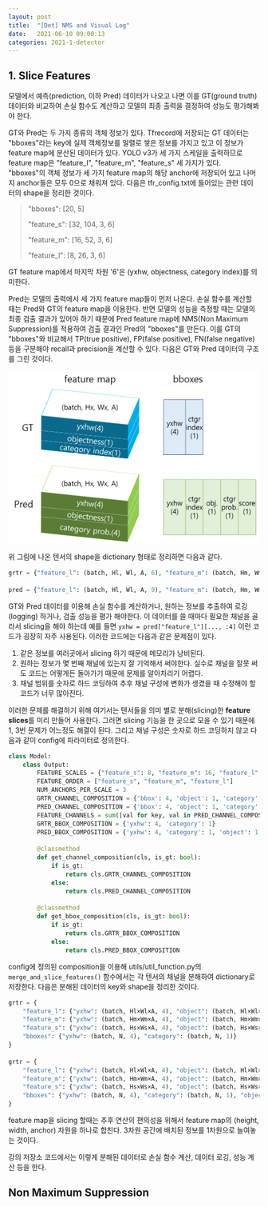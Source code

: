 ```yaml
---
layout: post
title:  "[Det] NMS and Visual Log"
date:   2021-06-10 09:00:13
categories: 2021-1-detector
---
```




## 1. Slice Features

모델에서 예측(prediction, 이하 Pred) 데이터가 나오고 나면 이를 GT(ground truth) 데이터와 비교하여 손실 함수도 계산하고 모델의 최종 출력을 결정하여 성능도 평가해봐야 한다.  

GT와 Pred는 두 가지 종류의 객체 정보가 있다. Tfrecord에 저장되는 GT 데이터는 "bboxes"라는 key에 실제 객체정보를 일렬로 쌓은 정보를 가지고 있고 이 정보가 feature map에 분산된 데이터가 있다. YOLO v3가 세 가지 스케일을 출력하므로 feature map은 "feature_l", "feature_m", "feature_s" 세 가지가 있다. "bboxes"의 객체 정보가 세 가지 feature map의 해당 anchor에 저장되어 있고 나머지 anchor들은 모두 0으로 채워져 있다. 다음은 tfr_config.txt에 들어있는 관련 데이터의 shape을 정리한 것이다.

> "bboxes": [20, 5] 
>
> "feature_s": [32, 104, 3, 6]
>
> "feature_m": [16, 52, 3, 6]
>
> "feature_l": [8, 26, 3, 6]

GT feature map에서 마지막 차원 '6'은 (yxhw, objectness, category index)를 의미한다.  

Pred는 모델의 출력에서 세 가지 feature map들이 먼저 나온다. 손실 함수를 계산할 때는 Pred와 GT의 feature map을 이용한다. 반면 모델의 성능을 측정할 때는 모델의 최종 검출 결과가 있어야 하기 때문에 Pred feature map에 NMS(Non Maximum Suppression)를 적용하여 검출 결과인 Pred의 "bboxes"를 만든다. 이를 GT의 "bboxes"와 비교해서 TP(true positive), FP(false positive), FN(false negative) 등을 구분해야 recall과 precision을 계산할 수 있다. 다음은 GT와 Pred 데이터의 구조를 그린 것이다.

![gt_pred_feature](../assets/detector/gt_pred_feature.png)

위 그림에 나온 텐서의 shape을 dictionary 형태로 정리하면 다음과 같다.

```python
grtr = {"feature_l": (batch, Hl, Wl, A, 6), "feature_m": (batch, Hm, Wm, A, 6), "feature_s": (batch, Hs, Ws, A, 6), "bboxes": (batch, N, 5)}

pred = {"feature_l": (batch, Hl, Wl, A, 9), "feature_m": (batch, Hm, Wm, A, 9), "feature_s": (batch, Hs, Ws, A, 9), "bboxes": (batch, N, 8)}
```



GT와 Pred 데이터를 이용해 손실 함수를 계산하거나, 원하는 정보를 추출하여 로깅(logging) 하거나, 검출 성능을 평가 해야한다. 이 데이터를 쓸 때마다 필요한 채널을 골라서 slicing을 해야 하는데 예를 들면 `yxhw = pred["feature_l"][..., :4]` 이런 코드가 굉장히 자주 사용된다. 이러한 코드에는 다음과 같은 문제점이 있다.

1. 같은 정보를 여러곳에서 slicing 하기 때문에 메모리가 낭비된다.
2. 원하는 정보가 몇 번째 채널에 있는지 잘 기억해서 써야한다. 실수로 채널을 잘못 써도 코드는 어떻게든 돌아가기 때문에 문제를 알아차리기 어렵다.
3. 채널 범위를 숫자로 하드 코딩하여 추후 채널 구성에 변화가 생겼을 때 수정해야 할 코드가 너무 많아진다.  

이러한 문제를 해결하기 위해 여기서는 텐서들을 의미 별로 분해(slicing)한 **feature slices**를 미리 만들어 사용한다. 그러면 slicing 기능을 한 곳으로 모을 수 있기 때문에 1, 3번 문제가 어느정도 해결이 된다. 그리고 채널 구성은 숫자로 하드 코딩하지 않고 다음과 같이 config에 파라미터로 정의한다.   

```python
class Model:
    class Output:
        FEATURE_SCALES = {"feature_s": 8, "feature_m": 16, "feature_l": 32}
        FEATURE_ORDER = ["feature_s", "feature_m", "feature_l"]
        NUM_ANCHORS_PER_SCALE = 3
        GRTR_CHANNEL_COMPOSITION = {'bbox': 4, 'object': 1, 'category': 1}
        PRED_CHANNEL_COMPOSITION = {'bbox': 4, 'object': 1, 'category': len(Tfrdata.CATEGORY_NAMES)}
        FEATURE_CHANNELS = sum([val for key, val in PRED_CHANNEL_COMPOSITION.items()])
        GRTR_BBOX_COMPOSITION = {'yxhw': 4, 'category': 1}
        PRED_BBOX_COMPOSITION = {'yxhw': 4, 'category': 1, 'object': 1, 'ctgr_prob': 1, 'score': 1}

        @classmethod
        def get_channel_composition(cls, is_gt: bool):
            if is_gt:
                return cls.GRTR_CHANNEL_COMPOSITION
            else:
                return cls.PRED_CHANNEL_COMPOSITION

        @classmethod
        def get_bbox_composition(cls, is_gt: bool):
            if is_gt:
                return cls.GRTR_BBOX_COMPOSITION
            else:
                return cls.PRED_BBOX_COMPOSITION
```



config에 정의된 composition을 이용해 utils/util_function.py의 `merge_and_slice_features()` 함수에서는 각 텐서의 채널을 분해하여 dictionary로 저장한다. 다음은 분해된 데이터의 key와 shape을 정리한 것이다.

```python
grtr = {
    "feature_l": {"yxhw": (batch, Hl×Wl×A, 4), "object": (batch, Hl×Wl×A, 1), "category": (batch, Hl×Wl×A, 1)}
    "feature_m": {"yxhw": (batch, Hm×Wm×A, 4), "object": (batch, Hm×Wm×A, 1), "category": (batch, Hm×Wm×A, 1)}
    "feature_s": {"yxhw": (batch, Hs×Ws×A, 4), "object": (batch, Hs×Ws×A, 1), "category": (batch, Hs×Ws×A, 1)}
    "bboxes": {"yxhw": (batch, N, 4), "category": (batch, N, 1)}
}

grtr = {
    "feature_l": {"yxhw": (batch, Hl×Wl×A, 4), "object": (batch, Hl×Wl×A, 1), "category": (batch, Hl×Wl×A, 4)}
    "feature_m": {"yxhw": (batch, Hm×Wm×A, 4), "object": (batch, Hm×Wm×A, 1), "category": (batch, Hm×Wm×A, 4)}
    "feature_s": {"yxhw": (batch, Hs×Ws×A, 4), "object": (batch, Hs×Ws×A, 1), "category": (batch, Hs×Ws×A, 4)}
    "bboxes": {"yxhw": (batch, N, 4), "category": (batch, N, 1), "object": (batch, N, 1), "ctgr_prob": (batch, N, 1), "score": (batch, N, 1)}
}
```

feature map을 slicing 할때는 추후 연산의 편의성을 위해서 feature map의 (height, width, anchor) 차원을 하나로 합친다. 3차원 공간에 배치된 정보를 1차원으로 늘여놓는 것이다.

강의 저장소 코드에서는 이렇게 분해된 데이터로 손실 함수 계산, 데이터 로깅, 성능 계산 등을 한다.  



## Non Maximum Suppression



